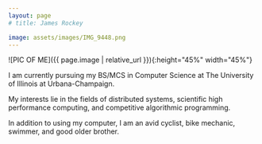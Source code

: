 ```yaml
---
layout: page
# title: James Rockey

image: assets/images/IMG_9448.png
---
```



![PIC OF ME]({{ page.image | relative_url }}){:height="45%" width="45%"}

I am currently pursuing my BS/MCS in Computer Science at The University of Illinois at Urbana-Champaign.

My interests lie in the fields of distributed systems, scientific high performance computing, and competitive algorithmic programming.

In addition to using my computer, I am an avid cyclist, bike mechanic, swimmer, and good older brother. 







